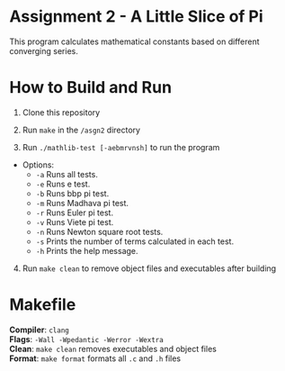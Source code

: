# Assignment 2 - A Little Slice of Pi

  

This program calculates mathematical constants based on different converging series. 

  

# How to Build and Run

  

1. Clone this repository

2. Run `make` in the `/asgn2` directory

3. Run `./mathlib-test [-aebmrvnsh]` to run the program
- Options:
	- `-a` Runs all tests.
	- `-e` Runs e test.
	- `-b` Runs bbp pi test. 
	- `-m` Runs Madhava pi test.
	- `-r` Runs Euler pi test.
	- `-v` Runs Viete pi test.
	- `-n` Runs Newton square root tests. 
	- `-s` Prints the number of terms calculated in each test.
	- `-h` Prints the help message. 

4.  Run `make clean` to remove object files and executables after building  
# Makefile
**Compiler**: `clang`  
**Flags**: `-Wall -Wpedantic -Werror -Wextra`  
**Clean**: `make clean` removes executables and object files  
**Format**: `make format` formats all `.c` and `.h` files  
